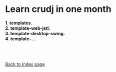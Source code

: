 # Learn crudj in one month #

**1. templates.**<br />
**2. template-web-jstl.**<br />
**3. template-desktop-swing.**<br />
**4. template-...**<br />

<br /><br /><br />
<a href='http://code.google.com/p/crudj/wiki/HowToUse'>Back to Index page</a>